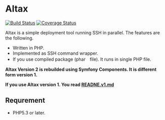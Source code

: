 # Altax

[![Build Status](https://travis-ci.org/kohkimakimoto/altax.png?branch=2.0)](https://travis-ci.org/kohkimakimoto/altax)
[![Coverage Status](https://coveralls.io/repos/kohkimakimoto/altax/badge.png?branch=2.0)](https://coveralls.io/r/kohkimakimoto/altax?branch=2.0)

Altax is a simple deployment tool running SSH in parallel. The features are the following.

* Written in PHP.
* Implemented as SSH command wrapper.
* If you use compiled package (phar　file). It runs in single PHP file.

**Altax Version 2 is rebuilded using Symfony Components. It is different form version 1.**

**If you use Altax version 1. You read [READNE.v1.md](README.v1.md)**

## Requrement

* PHP5.3 or later.

